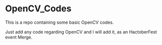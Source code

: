 # OpenCV_Codes
This is a repo containing some basic OpenCV codes.

Just add any code regarding OpenCV and I will add it, as an HactoberFest event Merge.

